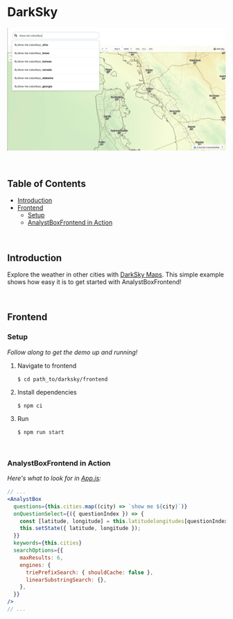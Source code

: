 # DarkSky

![HomePage Screenshot](../../images/DarkSkyHomePage.png)

<br/>

## Table of Contents

- [Introduction](#introduction)
- [Frontend](#frontend)
  - [Setup](#frontend-setup)
  - [AnalystBoxFrontend in Action](#analystboxfrontend-in-action)

<br/>

## Introduction

Explore the weather in other cities with [DarkSky Maps](https://darksky.net/). This simple example shows how easy it is to get started with AnalystBoxFrontend!

<br/>

## Frontend

### Setup

_Follow along to get the demo up and running!_

1. Navigate to frontend

   ```shell
   $ cd path_to/darksky/frontend
   ```

2. Install dependencies

   ```shell
   $ npm ci
   ```

3. Run
   ```shell
   $ npm run start
   ```

<br/>

### AnalystBoxFrontend in Action

_Here's what to look for in [App.js](frontend/src/App.js#L50-L63):_

```jsx
// ...
<AnalystBox
  questions={this.cities.map((city) => `show me ${city}`)}
  onQuestionSelect={({ questionIndex }) => {
    const [latitude, longitude] = this.latitudelongitudes[questionIndex];
    this.setState({ latitude, longitude });
  }}
  keywords={this.cities}
  searchOptions={{
    maxResults: 6,
    engines: {
      triePrefixSearch: { shouldCache: false },
      linearSubstringSearch: {},
    },
  }}
/>
// ...
```
